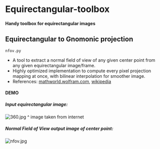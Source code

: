 # Equirectangular-toolbox
#### Handy toolbox for equirectangular images  

## Equirectangular to Gnomonic projection
`nfov.py`  
- A tool to extract a normal field of view of any given center point from any given equirectangular image/frame.
- Highly optimized implementation to compute every pixel projection mapping at once, with bilinear interpolation for smoother image.
- References: [mathworld.wolfram.com](http://mathworld.wolfram.com/GnomonicProjection.html), [wikipedia](https://en.wikipedia.org/wiki/Gnomonic_projection)

#### DEMO  
##### Input equirectangular image:
![360.jpg](https://github.com/NitishMutha/equirectangular-toolbox/blob/master/images/360.jpg "Equirectangular image")
^ image taken from internet

##### Normal Field of View output image of center point:  
![nfov.jpg](https://github.com/NitishMutha/equirectangular-toolbox/blob/master/images/sample_nfov.jpg "Equirectangular image")

